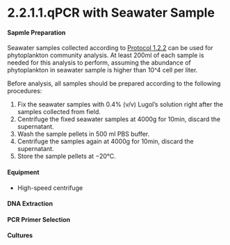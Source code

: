# 2.2.1.1.qPCR with Seawater Sample

#### **Sapmle Preparation**

Seawater samples collected according to [Protocol 1.2.2](../../../field-sampling/1.2.water-samping/1.2.2.surface-seawater-sampling.md) can be used for phytoplankton community analysis. At least 200ml of each sample is needed for this analysis to perform, assuming the abundance of phytoplankton in seawater sample is higher than 10^4 cell per liter.

Before analysis, all samples should be prepared according to the following procedures: 

1. Fix the seawater samples with 0.4% \(v/v\) Lugol’s solution right after the samples collected from field.
2. Centrifuge the fixed seawater samples at 4000g for 10min, discard the supernatant.
3. Wash the sample pellets in 500 ml PBS buffer.
4. Centrifuge the samples again at 4000g for 10min, discard the supernatant.
5. Store the sample pellets at −20°C.

#### **Equipment**

* High-speed centrifuge

#### DNA Extraction

#### PCR Primer Selection

#### Cultures




